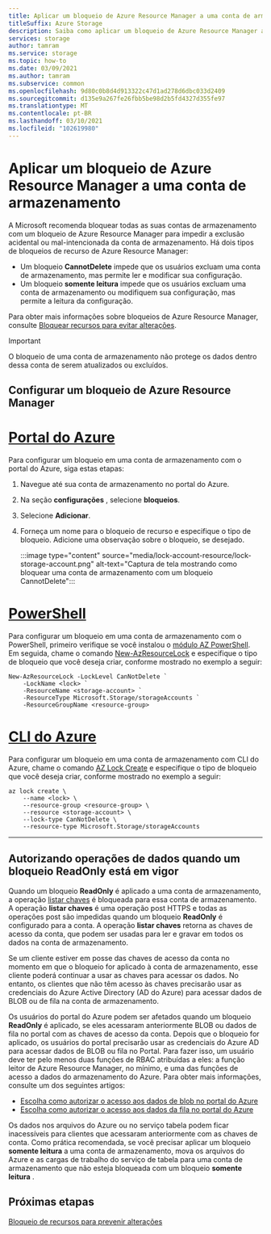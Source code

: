 ```yaml
---
title: Aplicar um bloqueio de Azure Resource Manager a uma conta de armazenamento
titleSuffix: Azure Storage
description: Saiba como aplicar um bloqueio de Azure Resource Manager a uma conta de armazenamento.
services: storage
author: tamram
ms.service: storage
ms.topic: how-to
ms.date: 03/09/2021
ms.author: tamram
ms.subservice: common
ms.openlocfilehash: 9d80c0b8d4d913322c47d1ad278d6dbc033d2409
ms.sourcegitcommit: d135e9a267fe26fbb5be98d2b5fd4327d355fe97
ms.translationtype: MT
ms.contentlocale: pt-BR
ms.lasthandoff: 03/10/2021
ms.locfileid: "102619980"
---
```

# <a name="apply-an-azure-resource-manager-lock-to-a-storage-account"></a>Aplicar um bloqueio de Azure Resource Manager a uma conta de armazenamento

A Microsoft recomenda bloquear todas as suas contas de armazenamento com um bloqueio de Azure Resource Manager para impedir a exclusão acidental ou mal-intencionada da conta de armazenamento. Há dois tipos de bloqueios de recurso de Azure Resource Manager:

- Um bloqueio **CannotDelete** impede que os usuários excluam uma conta de armazenamento, mas permite ler e modificar sua configuração.
- Um bloqueio **somente leitura** impede que os usuários excluam uma conta de armazenamento ou modifiquem sua configuração, mas permite a leitura da configuração.

Para obter mais informações sobre bloqueios de Azure Resource Manager, consulte [Bloquear recursos para evitar alterações](../../azure-resource-manager/management/lock-resources.md).

> [!IMPORTANT]
> O bloqueio de uma conta de armazenamento não protege os dados dentro dessa conta de serem atualizados ou excluídos.

## <a name="configure-an-azure-resource-manager-lock"></a>Configurar um bloqueio de Azure Resource Manager

# <a name="azure-portal"></a>[Portal do Azure](#tab/portal)

Para configurar um bloqueio em uma conta de armazenamento com o portal do Azure, siga estas etapas:

1. Navegue até sua conta de armazenamento no portal do Azure.
1. Na seção **configurações** , selecione **bloqueios**.
1. Selecione **Adicionar**.
1. Forneça um nome para o bloqueio de recurso e especifique o tipo de bloqueio. Adicione uma observação sobre o bloqueio, se desejado.

    :::image type="content" source="media/lock-account-resource/lock-storage-account.png" alt-text="Captura de tela mostrando como bloquear uma conta de armazenamento com um bloqueio CannotDelete":::

# <a name="powershell"></a>[PowerShell](#tab/azure-powershell)

Para configurar um bloqueio em uma conta de armazenamento com o PowerShell, primeiro verifique se você instalou o [módulo AZ PowerShell](https://www.powershellgallery.com/packages/Az). Em seguida, chame o comando [New-AzResourceLock](/powershell/module/az.resources/new-azresourcelock) e especifique o tipo de bloqueio que você deseja criar, conforme mostrado no exemplo a seguir:

```azurepowershell
New-AzResourceLock -LockLevel CanNotDelete `
    -LockName <lock> `
    -ResourceName <storage-account> `
    -ResourceType Microsoft.Storage/storageAccounts `
    -ResourceGroupName <resource-group>
```

# <a name="azure-cli"></a>[CLI do Azure](#tab/azure-cli)

Para configurar um bloqueio em uma conta de armazenamento com CLI do Azure, chame o comando [AZ Lock Create](/cli/azure/lock#az_lock_create) e especifique o tipo de bloqueio que você deseja criar, conforme mostrado no exemplo a seguir:

```azurecli
az lock create \
    --name <lock> \
    --resource-group <resource-group> \
    --resource <storage-account> \
    --lock-type CanNotDelete \
    --resource-type Microsoft.Storage/storageAccounts
```

---

## <a name="authorizing-data-operations-when-a-readonly-lock-is-in-effect"></a>Autorizando operações de dados quando um bloqueio ReadOnly está em vigor

Quando um bloqueio **ReadOnly** é aplicado a uma conta de armazenamento, a operação [listar chaves](/rest/api/storagerp/storageaccounts/listkeys) é bloqueada para essa conta de armazenamento. A operação **listar chaves** é uma operação post HTTPS e todas as operações post são impedidas quando um bloqueio **ReadOnly** é configurado para a conta. A operação **listar chaves** retorna as chaves de acesso da conta, que podem ser usadas para ler e gravar em todos os dados na conta de armazenamento.

Se um cliente estiver em posse das chaves de acesso da conta no momento em que o bloqueio for aplicado à conta de armazenamento, esse cliente poderá continuar a usar as chaves para acessar os dados. No entanto, os clientes que não têm acesso às chaves precisarão usar as credenciais do Azure Active Directory (AD do Azure) para acessar dados de BLOB ou de fila na conta de armazenamento.

Os usuários do portal do Azure podem ser afetados quando um bloqueio **ReadOnly** é aplicado, se eles acessaram anteriormente BLOB ou dados de fila no portal com as chaves de acesso da conta. Depois que o bloqueio for aplicado, os usuários do portal precisarão usar as credenciais do Azure AD para acessar dados de BLOB ou fila no Portal. Para fazer isso, um usuário deve ter pelo menos duas funções de RBAC atribuídas a eles: a função leitor de Azure Resource Manager, no mínimo, e uma das funções de acesso a dados do armazenamento do Azure. Para obter mais informações, consulte um dos seguintes artigos:

- [Escolha como autorizar o acesso aos dados de blob no portal do Azure](../blobs/authorize-data-operations-portal.md)
- [Escolha como autorizar o acesso aos dados da fila no portal do Azure](../queues/authorize-data-operations-portal.md)

Os dados nos arquivos do Azure ou no serviço tabela podem ficar inacessíveis para clientes que acessaram anteriormente com as chaves de conta. Como prática recomendada, se você precisar aplicar um bloqueio **somente leitura** a uma conta de armazenamento, mova os arquivos do Azure e as cargas de trabalho do serviço de tabela para uma conta de armazenamento que não esteja bloqueada com um bloqueio **somente leitura** .

## <a name="next-steps"></a>Próximas etapas

[Bloqueio de recursos para prevenir alterações](../../azure-resource-manager/management/lock-resources.md)
